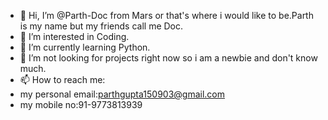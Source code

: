 - 👋 Hi, I’m @Parth-Doc from Mars or that's where i would like to be.Parth is my name but my friends call me Doc.
- 👀 I’m interested in Coding.
- 🌱 I’m currently learning Python.
- 💞️ I’m not looking for projects right now so i am a newbie and don't know much.
- 📫 How to reach me:
- my personal email:parthgupta150903@gmail.com
- my mobile no:91-9773813939
<!---
Parth-Doc/Parth-Doc is a ✨ special ✨ repository because its `README.md` (this file) appears on your GitHub profile.
You can click the Preview link to take a look at your changes.
--->
